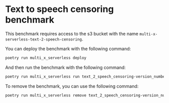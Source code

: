 # Text to speech censoring benchmark

This benchmark requires access to the s3 bucket with the name `multi-x-serverless-text-2-speech-censoring`.

You can deploy the benchmark with the following command:

```bash
poetry run multi_x_serverless deploy
```

And then run the benchmark with the following command:

```bash
poetry run multi_x_serverless run text_2_speech_censoring-version_number -a '{"message": "Some text with profanity, for example shit."}'
```

To remove the benchmark, you can use the following command:

```bash
poetry run multi_x_serverless remove text_2_speech_censoring-version_number
```
